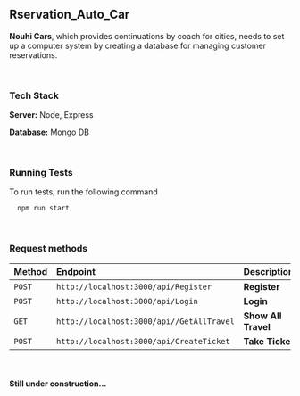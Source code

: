 ## Rservation_Auto_Car

**Nouhi Cars**, which provides continuations by coach for cities, needs to set up a computer system by creating a database for managing customer reservations.

<br />

### Tech Stack

**Server:** Node, Express

**Database:** Mongo DB

<br />

### Running Tests

To run tests, run the following command

```bash
  npm run start
```

<br />

### Request methods

| Method    | Endpoint     | Description                |
| :-------- | :------- | :------------------------- |
| `POST` | `http://localhost:3000/api/Register` | **Register** |
| `POST` | `http://localhost:3000/api/Login` | **Login**|
| `GET` | `http://localhost:3000/api//GetAllTravel` | **Show All Travel**|
| `POST` | `http://localhost:3000/api/CreateTicket` | **Take Ticket**|

<br />

#### Still under construction...